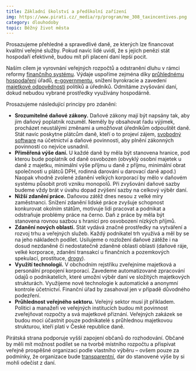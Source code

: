 ```yaml
---
title: Základní školství a předškolní zařízení
img: https://www.pirati.cz/_media/rp/program/me_308_taxincentives.png
category: dlouhodoby
topic: Běžný život města
---
```


Prosazujeme přehledné a spravedlivé daně, ze kterých lze financovat kvalitní veřejné služby. Pokud navíc lidé uvidí, že s jejich penězi stát hospodaří efektivně, budou mít při placení daní lepší pocit.

Naším cílem je vyrovnání veřejných rozpočtů a odstranění dluhu v rámci reformy [finančního systému][finance]. Výdaje uspoříme zejména díky [průhlednému hospodaření][transparence] úřadů, [e-governmentu][e-government], snížení byrokracie a zavedení [majetkové odpovědnosti][sluzebni-zakon] politiků a úředníků. Odmítáme zvyšování daní, dokud nebudou vybrané prostředky využívány hospodárně.

Prosazujeme následující principy pro zdanění:

* **Srozumitelné daňové zákony.** Daňové zákony mají být napsány tak, aby jim daňový poplatník rozuměl. Neměly by obsahovat řadu výjimek, procházet neustálými změnami a umožňovat úředníkům odpouštět daně. Stát navíc poskytne plátcům daně, kteří o to projeví zájem, [svobodný software][svoboda-informaci] na účetnictví a daňové povinnosti, aby plnění zákonných povinností co nejvíce usnadnil.
* **Přiměřená výše daní.** U každé daně by měla být stanovena hranice, pod kterou bude poplatník od daně osvobozen (obvyklý osobní majetek u daně z majetku, minimální výše příjmu u daně z příjmu, minimální obrat společnosti u plátců DPH, rodinná darování u darovací daně apod.) Naopak vhodně zvolené zdanění velkých korporací by mělo v daňovém systému působit proti vzniku monopolů. Při zvyšování daňové sazby budeme vždy brát v úvahu dopad zvýšení sazby na celkový výběr daní.
* **Nižší zdanění práce.** Daňovou zátěž dnes nesou z velké míry zaměstnanci. Snížení zdanění lidské práce zvyšuje schopnost konkurovat okolním státům, motivuje lidi pracovat a podnikat a odstraňuje problémy práce na černo. Daň z práce by měla být stanovena rovnou sazbou s hranicí pro osvobození nízkých příjmů.
* **Zdanění nových oblastí.** Stát vydává značné prostředky na vytváření a rozvoj trhu a veřejných služeb. Každý podnikatel trh využívá a měl by se na jeho nákladech podílet. Usilujeme o rozložení daňové zátěže i na dosud nezdaněné či nedostatečně zdaněné oblasti oblasti (daňové ráje, velké korporace, zdanění transakcí u finančních a pozemkových spekulací, prostituce, [drogy][psychotropni-latky]).
* **Využití technologií.** V obchodním rejstříku zveřejníme majetková a personální propojení korporací. Zavedeme automatizované zpracování údajů o podnikatelích, které umožní výběr daní ve složitých majetkových strukturách. Využijeme nové technologie k automatické a anonymní kontrole účetnictví. Finanční úřad by zasahoval jen v případě důvodného podezření.
* **Průhlednost veřejného sektoru.** Veřejný sektor musí jít příkladem. Politici a manažeři ve veřejných institucích budou mít povinnost zveřejňovat rozpočty a svá majetkové přiznání. Veřejných zakázek se budou moci účastnit pouze podnikatelé s průhlednou majetkovou strukturou, kteří platí v České republice daně.

Pirátská strana podporuje vyšší zapojení občanů do rozhodování. Občané by měli mít možnost podílet se na tvorbě místního rozpočtu a přispívat veřejně prospěšné organizaci podle vlastního výběru – ovšem pouze za podmínky, že organizace bude [transparentní][transparence], dar do stanovené výše by si mohli odečíst z daní.

[finance]: https://www.pirati.cz/program/dlouhodoby/finance
[transparence]: https://www.pirati.cz/program/dlouhodoby/transparentni-organizace/
[e-government]: https://www.pirati.cz/program/dlouhodoby/e-government
[sluzebni-zakon]: https://www.pirati.cz/program/dlouhodoby/sluzebni-zakon
[svoboda-informaci]: https://www.pirati.cz/program/dlouhodoby/svoboda-informaci
[psychotropni-latky]: https://www.pirati.cz/program/dlouhodoby/psychotropni-latky/

